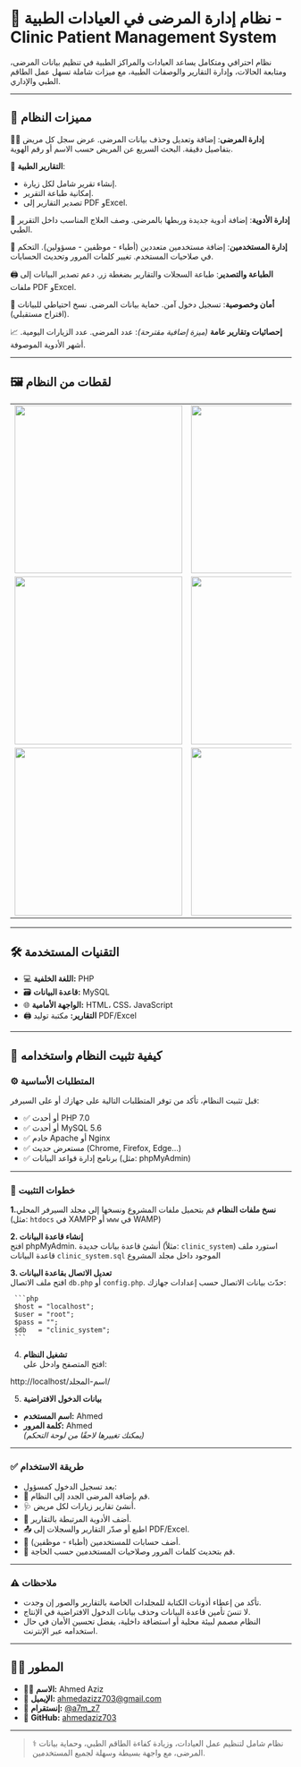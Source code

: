 # 🏥 نظام إدارة المرضى في العيادات الطبية - Clinic Patient Management System

نظام احترافي ومتكامل يساعد العيادات والمراكز الطبية في تنظيم بيانات المرضى، ومتابعة الحالات، وإدارة التقارير والوصفات الطبية، مع ميزات شاملة تسهل عمل الطاقم الطبي والإداري.

---

## 🔗 مميزات النظام

 🧑‍⚕️ **إدارة المرضى**:
   إضافة وتعديل وحذف بيانات المرضى.
   عرض سجل كل مريض بتفاصيل دقيقة.
   البحث السريع عن المريض حسب الاسم أو رقم الهوية.

 📄 **التقارير الطبية**:
  - إنشاء تقرير شامل لكل زيارة.
  - إمكانية طباعة التقرير.
  - تصدير التقارير إلى PDF وExcel.

 💊 **إدارة الأدوية**:
   إضافة أدوية جديدة وربطها بالمرضى.
   وصف العلاج المناسب داخل التقرير الطبي.

 👥 **إدارة المستخدمين**:
   إضافة مستخدمين متعددين (أطباء - موظفين - مسؤولين).
   التحكم في صلاحيات المستخدم.
   تغيير كلمات المرور وتحديث الحسابات.

 🖨️ **الطباعة والتصدير**:
   طباعة السجلات والتقارير بضغطة زر.
   دعم تصدير البيانات إلى ملفات PDF وExcel.

 🔐 **أمان وخصوصية**:
   تسجيل دخول آمن.
   حماية بيانات المرضى.
   نسخ احتياطي للبيانات (اقتراح مستقبلي).

 📈 **إحصائيات وتقارير عامة** *(ميزة إضافية مقترحة)*:
   عدد المرضى.
   عدد الزيارات اليومية.
   أشهر الأدوية الموصوفة.

---

## 🖼️ لقطات من النظام

<div align="center">
  <table>
    <tr>
      <td><img src="https://i.postimg.cc/59R3KSnW/image.png" width="300"/></td>
      <td><img src="https://i.postimg.cc/2S476RmC/image.png" width="300"/></td>
    </tr>
    <tr>
      <td><img src="https://i.postimg.cc/7LwMJsY0/image.png" width="300"/></td>
      <td><img src="https://i.postimg.cc/K8N0ZknZ/image.png" width="300"/></td>
    </tr>
    <tr>
      <td><img src="https://i.postimg.cc/3wxnW8B2/image.png" width="300"/></td>
      <td><img src="https://i.postimg.cc/K8F9Sr3q/image.png" width="300"/></td>
    </tr>
  </table>
</div>

---

## 🛠️ التقنيات المستخدمة

- 💻 **اللغة الخلفية:** PHP
- 🗃️ **قاعدة البيانات:** MySQL
- 🌐 **الواجهة الأمامية:** HTML، CSS، JavaScript
- 🖨️ **التقارير:** مكتبة توليد PDF/Excel

---

## 🧩 كيفية تثبيت النظام واستخدامه

### ⚙️ المتطلبات الأساسية

قبل تثبيت النظام، تأكد من توفر المتطلبات التالية على جهازك أو على السيرفر:

- ✅ أو أحدث PHP 7.0 
- ✅ أو أحدث MySQL 5.6 
- ✅ خادم Apache أو Nginx
- ✅ مستعرض حديث (Chrome, Firefox, Edge...)
- ✅ برنامج إدارة قواعد البيانات (مثل: phpMyAdmin)

---

### 📝 خطوات التثبيت

**1.نسخ ملفات النظام** 
   قم بتحميل ملفات المشروع ونسخها إلى مجلد السيرفر المحلي (مثل: `htdocs` في XAMPP أو `www` في WAMP)

**2. إنشاء قاعدة البيانات**  
    افتح phpMyAdmin.
    أنشئ قاعدة بيانات جديدة (مثلاً: `clinic_system`)
    استورد ملف قاعدة البيانات `clinic_system.sql` الموجود داخل مجلد المشروع

**3. تعديل الاتصال بقاعدة البيانات**  
    افتح ملف الاتصال `db.php` أو `config.php`.
    حدّث بيانات الاتصال حسب إعدادات جهازك:

     ```php
     $host = "localhost";
     $user = "root";
     $pass = "";
     $db   = "clinic_system";
     ```

4. **تشغيل النظام**  
   افتح المتصفح وادخل على:

http://localhost/اسم-المجلد/

5. **بيانات الدخول الافتراضية**  
- **اسم المستخدم:** Ahmed  
- **كلمة المرور:** Ahmed  
*(يمكنك تغييرها لاحقًا من لوحة التحكم)*

---

### ✅ طريقة الاستخدام

- بعد تسجيل الدخول كمسؤول:
- 📁 قم بإضافة المرضى الجدد إلى النظام.
- 🩺 أنشئ تقارير زيارات لكل مريض.
- 💊 أضف الأدوية المرتبطة بالتقارير.
- 📤 اطبع أو صدّر التقارير والسجلات إلى PDF/Excel.
- 👥 أضف حسابات للمستخدمين (أطباء - موظفين).
- 🔑 قم بتحديث كلمات المرور وصلاحيات المستخدمين حسب الحاجة.

---

### ⚠️ ملاحظات

- تأكد من إعطاء أذونات الكتابة للمجلدات الخاصة بالتقارير والصور إن وجدت.
- لا تنسَ تأمين قاعدة البيانات وحذف بيانات الدخول الافتراضية في الإنتاج.
- النظام مصمم لبيئة محلية أو استضافة داخلية، يفضل تحسين الأمان في حال استخدامه عبر الإنترنت.

---

## 👨‍💻 المطور

- 🧑‍💻 **الاسم:** Ahmed Aziz  
- 📧 **الإيميل:** ahmedazizz703@gmail.com  
- 📸 **إنستقرام:** [@a7m_z7](https://instagram.com/a7m_z7)  
- 🐙 **GitHub:** [ahmedaziz703](https://github.com/ahmedaziz703)

---

> ⚕️ نظام شامل لتنظيم عمل العيادات، وزيادة كفاءة الطاقم الطبي، وحماية بيانات المرضى، مع واجهة بسيطة وسهلة لجميع المستخدمين.
